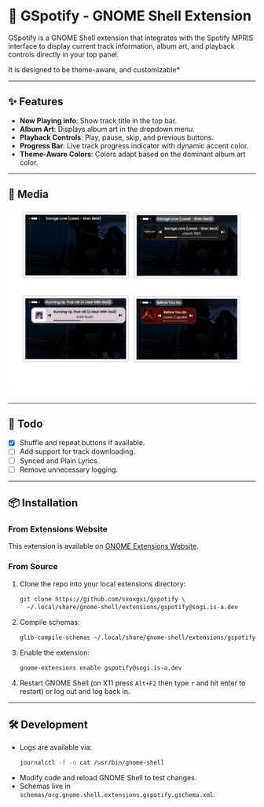 # 🎵 GSpotify - GNOME Shell Extension

GSpotify is a GNOME Shell extension that integrates with the Spotify MPRIS interface to display current track information, album art, and playback controls directly in your top panel.

It is designed to be theme-aware, and customizable\*

---

## ✨ Features

- **Now Playing info**: Show track title in the top bar.
- **Album Art**: Displays album art in the dropdown menu.
- **Playback Controls**: Play, pause, skip, and previous buttons.
- **Progress Bar**: Live track progress indicator with dynamic accent color.
- **Theme-Aware Colors**: Colors adapt based on the dominant album art color.

---

## 📸 Media

![Examples](./media/gspotify-media.png)

---

## 🚧 Todo

- [x] Shuffle and repeat buttons if available.
- [ ] Add support for track downloading.
- [ ] Synced and Plain Lyrics.
- [ ] Remove unnecessary logging.

---

## 📦 Installation

### From Extensions Website

This extension is available on [GNOME Extensions Website](https://extensions.gnome.org/extension/8659/gspotify/).

### From Source

1. Clone the repo into your local extensions directory:
   ```bash
   git clone https://github.com/sxoxgxi/gspotify \
     ~/.local/share/gnome-shell/extensions/gspotify@sogi.is-a.dev
   ```
2. Compile schemas:
   ```bash
   glib-compile-schemas ~/.local/share/gnome-shell/extensions/gspotify@sogi.is-a.dev/schemas
   ```
3. Enable the extension:
   ```bash
   gnome-extensions enable gspotify@sogi.is-a.dev
   ```
4. Restart GNOME Shell (on X11 press `Alt+F2` then type `r` and hit enter to restart) or log out and log back in.

---

## 🛠 Development

- Logs are available via:
  ```bash
  journalctl -f -o cat /usr/bin/gnome-shell
  ```
- Modify code and reload GNOME Shell to test changes.
- Schemas live in `schemas/org.gnome.shell.extensions.gspotify.gschema.xml`.
